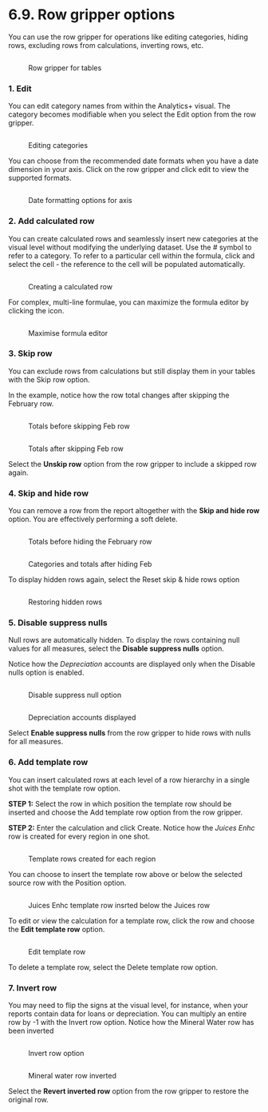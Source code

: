 # 6.9. Row gripper options

You can use the row gripper for operations like editing categories, hiding rows, excluding rows from calculations, inverting rows, etc.

<figure><img src="../../.gitbook/assets/image (511).png" alt=""><figcaption><p>Row gripper for tables</p></figcaption></figure>

### 1. Edit

You can edit category names from within the Analytics+ visual. The category becomes modifiable when you select the Edit option from the row gripper.

<figure><img src="../../.gitbook/assets/image (512).png" alt=""><figcaption><p>Editing categories</p></figcaption></figure>

You can choose from the recommended date formats when you have a date dimension in your axis. Click on the row gripper and click edit to view the supported formats.

<figure><img src="../../.gitbook/assets/Untitled Project (125).gif" alt=""><figcaption><p>Date formatting options for axis </p></figcaption></figure>

### 2. Add calculated row

You can create calculated rows and seamlessly insert new categories at the visual level without modifying the underlying dataset. Use the # symbol to refer to a category. To refer to a particular cell within the formula, click and select the cell - the reference to the cell will be populated automatically.

<figure><img src="../../.gitbook/assets/image (517).png" alt=""><figcaption><p>Creating a calculated row</p></figcaption></figure>

For complex, multi-line formulae, you can maximize the formula editor by clicking the <img src="../../.gitbook/assets/image (516).png" alt="" data-size="line">icon.

<figure><img src="../../.gitbook/assets/image (518).png" alt=""><figcaption><p>Maximise formula editor</p></figcaption></figure>

### 3. Skip row

You can exclude rows from calculations but still display them in your tables with the Skip row option.

In the example, notice how the row total changes after skipping the February row.

<div><figure><img src="../../.gitbook/assets/image (519).png" alt=""><figcaption><p>Totals before skipping Feb row</p></figcaption></figure> <figure><img src="../../.gitbook/assets/2024-05-17_17h59_57.png" alt=""><figcaption><p>Totals after skipping Feb row</p></figcaption></figure></div>

Select the **Unskip row** option from the row gripper to include a skipped row again.

### 4. Skip and hide row

You can remove a row from the report altogether with the **Skip and hide row** option. You are effectively performing a soft delete.

<div><figure><img src="../../.gitbook/assets/image (1496).png" alt=""><figcaption><p>Totals before hiding the February row</p></figcaption></figure> <figure><img src="../../.gitbook/assets/Skip and hide.png" alt=""><figcaption><p>Categories and totals after hiding Feb</p></figcaption></figure></div>

To display hidden rows again, select the Reset skip & hide rows option

<figure><img src="../../.gitbook/assets/image (1497).png" alt=""><figcaption><p>Restoring hidden rows</p></figcaption></figure>

### 5. Disable suppress nulls

Null rows are automatically hidden. To display the rows containing null values for all measures, select the **Disable suppress nulls** option.

Notice how the _Depreciation_ accounts are displayed only when the Disable nulls option is enabled.

<div><figure><img src="../../.gitbook/assets/image (1498).png" alt=""><figcaption><p>Disable suppress null option</p></figcaption></figure> <figure><img src="../../.gitbook/assets/2024-05-17_18h53_52.png" alt=""><figcaption><p>Depreciation accounts displayed</p></figcaption></figure></div>

Select **Enable suppress nulls** from the row gripper to hide rows with nulls for all measures.

### 6. Add template row

You can insert calculated rows at each level of a row hierarchy in a single shot with the template row option.

**STEP 1:** Select the row in which position the template row should be inserted and choose the Add template row option from the row gripper.

**STEP 2:**  Enter the calculation and click Create. Notice how the _Juices Enhc_ row is created for every region in one shot.

<figure><img src="../../.gitbook/assets/image (1500).png" alt=""><figcaption><p>Template rows created for each region</p></figcaption></figure>

You can choose to insert the template row above or below the selected source row with the Position option.&#x20;

<figure><img src="../../.gitbook/assets/image (1502).png" alt=""><figcaption><p>Juices Enhc template row insrted below the Juices row</p></figcaption></figure>

To edit or view the calculation for a template row, click the row and choose the **Edit template row** option.

<figure><img src="../../.gitbook/assets/image (1501).png" alt=""><figcaption><p>Edit template row</p></figcaption></figure>

To delete a template row, select the Delete template row option.

### 7. Invert row

You may need to flip the signs at the visual level, for instance, when your reports contain data for loans or depreciation. You can multiply an entire row by -1 with the Invert row option. Notice how the Mineral Water row has been inverted

<div><figure><img src="../../.gitbook/assets/image (506).png" alt=""><figcaption><p>Invert row option</p></figcaption></figure> <figure><img src="../../.gitbook/assets/2024-05-20_09h23_13.png" alt=""><figcaption><p>Mineral water row inverted</p></figcaption></figure></div>

Select the **Revert inverted row** option from the row gripper to restore the original row.
